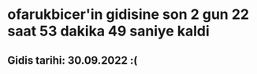 # ofarukbicer'in gidisine son 2 gun 22 saat 53 dakika 49 saniye kaldi

## Gidis tarihi: 30.09.2022 :(